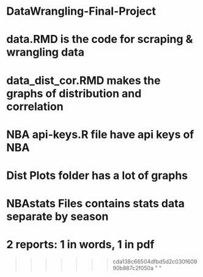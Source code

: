 # DataWrangling-Final-Project
# data.RMD is the code for scraping & wrangling data
# data_dist_cor.RMD makes the graphs of distribution and correlation
# NBA api-keys.R file have api keys of NBA
# Dist Plots folder has a lot of graphs
# NBAstats Files contains stats data separate by season
# 2 reports: 1 in words, 1 in pdf
>>>>>>> cda138c66504dfbd5d2c030f60990b887c2f050a
" " 
